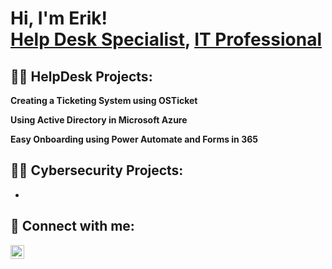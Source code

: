 <h1>Hi, I'm Erik! <br/><a href="https://github.com/erikalvarez418"> Help Desk Specialist</a>, <a href="https://www.linkedin.com/in/cybererik">IT Professional</a>

<h2>👨‍💻 HelpDesk Projects:</h2>

<b>Creating a Ticketing System using OSTicket </b>

<b>Using Active Directory in Microsoft Azure </b>

<b>Easy Onboarding using Power Automate and Forms in 365 </b>

<h2>👨‍💻 Cybersecurity Projects:</h2>

- 

<h2> 🤳 Connect with me:</h2>

[<img align="left" alt="JoshMadakor | LinkedIn" width="22px" src="https://cdn.jsdelivr.net/npm/simple-icons@v3/icons/linkedin.svg" />][linkedin]

[linkedin]: https://www.linkedin.com/in/cybererik



<!--
**joshmadakor1/joshmadakor1** is a ✨ _special_ ✨ repository because its `README.md` (this file) appears on your GitHub profile.

Here are some ideas to get you started:

- 🔭 I’m currently working on ...
- 🌱 I’m currently learning ...
- 👯 I’m looking to collaborate on ...
- 🤔 I’m looking for help with ...
- 💬 Ask me about ...
- 📫 How to reach me: ...
- 😄 Pronouns: ...
- ⚡ Fun fact: ...
-->

<!--
**erikalvarez418/erikalvarez418** is a ✨ _special_ ✨ repository because its `README.md` (this file) appears on your GitHub profile.

Here are some ideas to get you started:

- 🔭 I’m currently working on ...
- 🌱 I’m currently learning ...
- 👯 I’m looking to collaborate on ...
- 🤔 I’m looking for help with ...
- 💬 Ask me about ...
- 📫 How to reach me: ...
- 😄 Pronouns: ...
- ⚡ Fun fact: ...
-->
